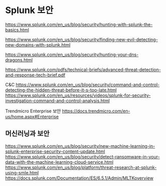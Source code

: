 # Splunk 보안

<https://www.splunk.com/en_us/blog/security/hunting-with-splunk-the-basics.html>

<https://www.splunk.com/en_us/blog/security/finding-new-evil-detecting-new-domains-with-splunk.html>

<https://www.splunk.com/en_us/blog/security/hunting-your-dns-dragons.html>

<https://www.splunk.com/pdfs/technical-briefs/advanced-threat-detection-and-response-tech-brief.pdf>

C&C
<https://www.splunk.com/en_us/blog/security/command-and-control-detecting-the-hidden-threat-before-it-s-too-late.html>
<https://www.splunk.com/en_us/resources/videos/splunk-for-security-investigation-command-and-control-analysis.html>

Trendmicro Enterprise 보안
<https://docs.trendmicro.com/en-us/home.aspx#Enterprise>

## 머신러닝과 보안

<https://www.splunk.com/en_us/blog/security/new-machine-learning-in-splunk-enterprise-security-content-update.html>
<https://www.splunk.com/en_us/blog/security/detect-ransomware-in-your-data-with-the-machine-learning-cloud-service.html>
<https://www.splunk.com/en_us/blog/platform/threat-research-at-splunk-using-smle.html>
<https://docs.splunk.com/Documentation/ES/6.5.1/Admin/MLTKoverview>
